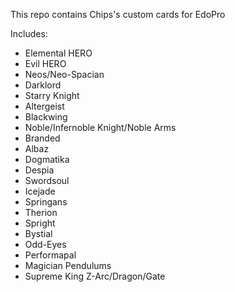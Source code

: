 This repo contains Chips's custom cards for EdoPro

Includes:
- Elemental HERO
- Evil HERO
- Neos/Neo-Spacian
- Darklord
- Starry Knight
- Altergeist
- Blackwing
- Noble/Infernoble Knight/Noble Arms
- Branded
- Albaz
- Dogmatika
- Despia
- Swordsoul
- Icejade
- Springans
- Therion
- Spright
- Bystial
- Odd-Eyes
- Performapal
- Magician Pendulums
- Supreme King Z-Arc/Dragon/Gate
